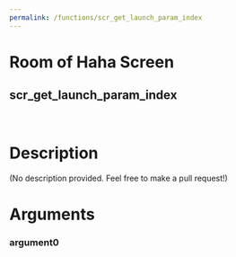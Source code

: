 ```yaml
---
permalink: /functions/scr_get_launch_param_index
---
```

# Room of Haha Screen  
## scr_get_launch_param_index  
&nbsp;  
# Description  
(No description provided. Feel free to make a pull request!) 
&nbsp;  
# Arguments
### argument0

&nbsp;  


